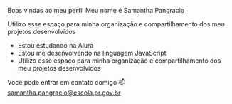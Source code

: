 
Boas vindas ao meu perfil 
Meu nome é Samantha Pangracio

Utilizo esse espaço para minha organização e compartilhamento dos meu projetos desenvolvidos

* Estou estudando na Alura
* Estou me desenvolvendo na linguagem JavaScript
* Utilizo esse espaço para minha organização e compartilhamento dos meu projetos desenvolvidos

Você pode entrar em contato comigo 📫
samantha.pangracio@escola.pr.gov.br
